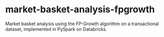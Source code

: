 # market-basket-analysis-fpgrowth
Market basket analysis using the FP-Growth algorithm on a transactional dataset, implemented in PySpark on Databricks.
